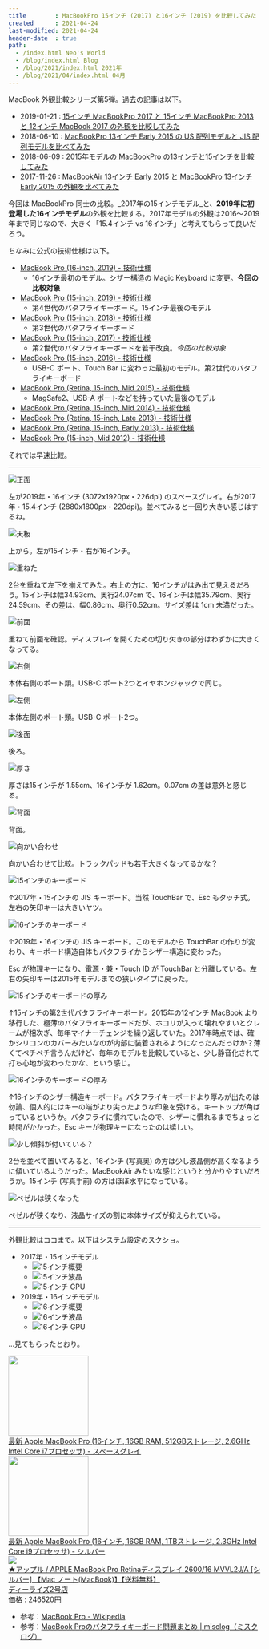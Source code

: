 ```yaml
---
title        : MacBookPro 15インチ (2017) と16インチ (2019) を比較してみた
created      : 2021-04-24
last-modified: 2021-04-24
header-date  : true
path:
  - /index.html Neo's World
  - /blog/index.html Blog
  - /blog/2021/index.html 2021年
  - /blog/2021/04/index.html 04月
---
```


MacBook 外観比較シリーズ第5弾。過去の記事は以下。

- 2019-01-21 : [15インチ MacBookPro 2017 と 15インチ MacBookPro 2013 と 12インチ MacBook 2017 の外観を比較してみた](/blog/2019/01/21-01.html)
- 2018-06-10 : [MacBookPro 13インチ Early 2015 の US 配列モデルと JIS 配列モデルを比べてみた](/blog/2018/06/10-01.html)
- 2018-06-09 : [2015年モデルの MacBookPro の13インチと15インチを比較してみた](/blog/2018/06/09-02.html)
- 2017-11-26 : [MacBookAir 13インチ Early 2015 と MacBookPro 13インチ Early 2015 の外観を比べてみた](/blog/2017/11/26-02.html)

今回は MacBookPro 同士の比較。_2017年の15インチモデル_と、**2019年に初登場した16インチモデル**の外観を比較する。2017年モデルの外観は2016～2019年まで同じなので、大きく「15.4インチ vs 16インチ」と考えてもらって良いだろう。

ちなみに公式の技術仕様は以下。

- [MacBook Pro (16-inch, 2019) - 技術仕様](https://support.apple.com/kb/SP809?locale=ja_JP)
  - 16インチ最初のモデル。シザー構造の Magic Keyboard に変更。**今回の比較対象**
- [MacBook Pro (15-inch, 2019) - 技術仕様](https://support.apple.com/kb/SP794?viewlocale=ja_JP&amp;locale=ja_JP)
  - 第4世代のバタフライキーボード。15インチ最後のモデル
- [MacBook Pro (15-inch, 2018) - 技術仕様](https://support.apple.com/kb/SP776?viewlocale=ja_JP&amp;locale=ja_JP)
  - 第3世代のバタフライキーボード
- [MacBook Pro (15-inch, 2017) - 技術仕様](https://support.apple.com/kb/SP756?viewlocale=ja_JP&amp;locale=ja_JP)
  - 第2世代のバタフライキーボードを若干改良。_今回の比較対象_
- [MacBook Pro (15-inch, 2016) - 技術仕様](https://support.apple.com/kb/SP749?viewlocale=ja_JP&amp;locale=ja_JP)
  - USB-C ポート、Touch Bar に変わった最初のモデル。第2世代のバタフライキーボード
- [MacBook Pro (Retina, 15-inch, Mid 2015) - 技術仕様](https://support.apple.com/kb/SP719?viewlocale=ja_JP&amp;locale=ja_JP)
  - MagSafe2、USB-A ポートなどを持っていた最後のモデル
- [MacBook Pro (Retina, 15-inch, Mid 2014) - 技術仕様](https://support.apple.com/kb/SP704?viewlocale=ja_JP&amp;locale=ja_JP)
- [MacBook Pro (Retina, 15-inch, Late 2013) - 技術仕様](https://support.apple.com/kb/SP690?viewlocale=ja_JP&amp;locale=ja_JP)
- [MacBook Pro (Retina, 15-inch, Early 2013) - 技術仕様](https://support.apple.com/kb/SP669?viewlocale=ja_JP&amp;locale=ja_JP)
- [MacBook Pro (15-inch, Mid 2012) - 技術仕様](https://support.apple.com/kb/SP694?viewlocale=ja_JP&amp;locale=ja_JP)

それでは早速比較。

---

![正面](./24-01-01.jpg)

左が2019年・16インチ (3072x1920px・226dpi) のスペースグレイ。右が2017年・15.4インチ (2880x1800px・220dpi)。並べてみると一回り大きい感じはするね。

![天板](./24-01-02.jpg)

上から。左が15インチ・右が16インチ。

![重ねた](./24-01-03.jpg)

2台を重ねて左下を揃えてみた。右上の方に、16インチがはみ出て見えるだろう。15インチは幅34.93cm、奥行24.07cm で、16インチは幅35.79cm、奥行24.59cm。その差は、幅0.86cm、奥行0.52cm。サイズ差は 1cm 未満だった。

![前面](./24-01-04.jpg)

重ねて前面を確認。ディスプレイを開くための切り欠きの部分はわずかに大きくなってる。

![右側](./24-01-05.jpg)

本体右側のポート類。USB-C ポート2つとイヤホンジャックで同じ。

![左側](./24-01-06.jpg)

本体左側のポート類。USB-C ポート2つ。

![後面](./24-01-07.jpg)

後ろ。

![厚さ](./24-01-08.jpg)

厚さは15インチが 1.55cm、16インチが 1.62cm。0.07cm の差は意外と感じる。

![背面](./24-01-09.jpg)

背面。

![向かい合わせ](./24-01-10.jpg)

向かい合わせて比較。トラックパッドも若干大きくなってるかな？

![15インチのキーボード](./24-01-11.jpg)

↑2017年・15インチの JIS キーボード。当然 TouchBar で、Esc もタッチ式。左右の矢印キーは大きいヤツ。

![16インチのキーボード](./24-01-12.jpg)

↑2019年・16インチの JIS キーボード。このモデルから TouchBar の作りが変わり、キーボード構造自体もバタフライからシザー構造に変わった。

Esc が物理キーになり、電源・兼・Touch ID が TouchBar と分離している。左右の矢印キーは2015年モデルまでの狭いタイプに戻った。

![15インチのキーボードの厚み](./24-01-13.jpg)

↑15インチの第2世代バタフライキーボード。2015年の12インチ MacBook より移行した、極薄のバタフライキーボードだが、ホコリが入って壊れやすいとクレームが相次ぎ、毎年マイナーチェンジを繰り返していた。2017年時点では、確かシリコンのカバーみたいなのが内部に装着されるようになったんだっけか？薄くてペチペチ言うんだけど、毎年のモデルを比較していると、少し静音化されて打ち心地が変わったかな、という感じ。

![16インチのキーボードの厚み](./24-01-14.jpg)

↑16インチのシザー構造キーボード。バタフライキーボードより厚みが出たのは勿論、個人的にはキーの端がより尖ったような印象を受ける。キートップが角ばっているというか。バタフライに慣れていたので、シザーに慣れるまでちょっと時間がかかった。Esc キーが物理キーになったのは嬉しい。

![少し傾斜が付いている？](./24-01-15.jpg)

2台を並べて置いてみると、16インチ (写真奥) の方は少し液晶側が高くなるように傾いているようだった。MacBookAir みたいな感じというと分かりやすいだろうか。15インチ (写真手前) の方はほぼ水平になっている。

![ベゼルは狭くなった](./24-01-16.jpg)

ベゼルが狭くなり、液晶サイズの割に本体サイズが抑えられている。

---

外観比較はココまで。以下はシステム設定のスクショ。

- 2017年・15インチモデル
  - ![15インチ概要](./24-01-17.png)
  - ![15インチ液晶](./24-01-18.png)
  - ![15インチ GPU](./24-01-19.png)
- 2019年・16インチモデル
  - ![16インチ概要](./24-01-20.png)
  - ![16インチ液晶](./24-01-21.png)
  - ![16インチ GPU](./24-01-22.png)

…見てもらったとおり。

<div class="ad-amazon">
  <div class="ad-amazon-image">
    <a href="https://www.amazon.co.jp/dp/B081GH8ZXM?tag=neos21-22&amp;linkCode=osi&amp;th=1&amp;psc=1">
      <img src="https://m.media-amazon.com/images/I/41Y2Vs8NgSL._SL160_.jpg" width="160" height="160">
    </a>
  </div>
  <div class="ad-amazon-info">
    <div class="ad-amazon-title">
      <a href="https://www.amazon.co.jp/dp/B081GH8ZXM?tag=neos21-22&amp;linkCode=osi&amp;th=1&amp;psc=1">最新 Apple MacBook Pro (16インチ, 16GB RAM, 512GBストレージ, 2.6GHz Intel Core i7プロセッサ) - スペースグレイ</a>
    </div>
  </div>
</div>

<div class="ad-amazon">
  <div class="ad-amazon-image">
    <a href="https://www.amazon.co.jp/dp/B081G97LZG?tag=neos21-22&amp;linkCode=osi&amp;th=1&amp;psc=1">
      <img src="https://m.media-amazon.com/images/I/31Kkzr2dyqL._SL160_.jpg" width="160" height="160">
    </a>
  </div>
  <div class="ad-amazon-info">
    <div class="ad-amazon-title">
      <a href="https://www.amazon.co.jp/dp/B081G97LZG?tag=neos21-22&amp;linkCode=osi&amp;th=1&amp;psc=1">最新 Apple MacBook Pro (16インチ, 16GB RAM, 1TBストレージ, 2.3GHz Intel Core i9プロセッサ) - シルバー</a>
    </div>
  </div>
</div>

<div class="ad-rakuten">
  <div class="ad-rakuten-image">
    <a href="https://hb.afl.rakuten.co.jp/hgc/g00rd002.waxyc382.g00rd002.waxyd188/?pc=https%3A%2F%2Fitem.rakuten.co.jp%2Fe-cutestyle%2Fp000000704742%2F&amp;m=http%3A%2F%2Fm.rakuten.co.jp%2Fe-cutestyle%2Fi%2F19743219%2F">
      <img src="https://thumbnail.image.rakuten.co.jp/@0_mall/e-cutestyle/cabinet/img026/p000000704742_1.jpg?_ex=128x128">
    </a>
  </div>
  <div class="ad-rakuten-info">
    <div class="ad-rakuten-title">
      <a href="https://hb.afl.rakuten.co.jp/hgc/g00rd002.waxyc382.g00rd002.waxyd188/?pc=https%3A%2F%2Fitem.rakuten.co.jp%2Fe-cutestyle%2Fp000000704742%2F&amp;m=http%3A%2F%2Fm.rakuten.co.jp%2Fe-cutestyle%2Fi%2F19743219%2F">★アップル / APPLE MacBook Pro Retinaディスプレイ 2600/16 MVVL2J/A [シルバー] 【Mac ノート(MacBook)】【送料無料】</a>
    </div>
    <div class="ad-rakuten-shop">
      <a href="https://hb.afl.rakuten.co.jp/hgc/g00rd002.waxyc382.g00rd002.waxyd188/?pc=https%3A%2F%2Fwww.rakuten.co.jp%2Fe-cutestyle%2F&amp;m=http%3A%2F%2Fm.rakuten.co.jp%2Fe-cutestyle%2F">ディーライズ2号店</a>
    </div>
    <div class="ad-rakuten-price">価格 : 246520円</div>
  </div>
</div>

- 参考：[MacBook Pro - Wikipedia](https://ja.wikipedia.org/wiki/MacBook_Pro)
- 参考：[MacBook Proのバタフライキーボード問題まとめ | misclog（ミスクログ）](https://misc-log.com/macbookpro-butterfly-keybord/)
